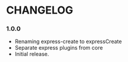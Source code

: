 # CHANGELOG

### 1.0.0

- Renaming express-create to expressCreate
- Separate express plugins from core
- Initial release.
